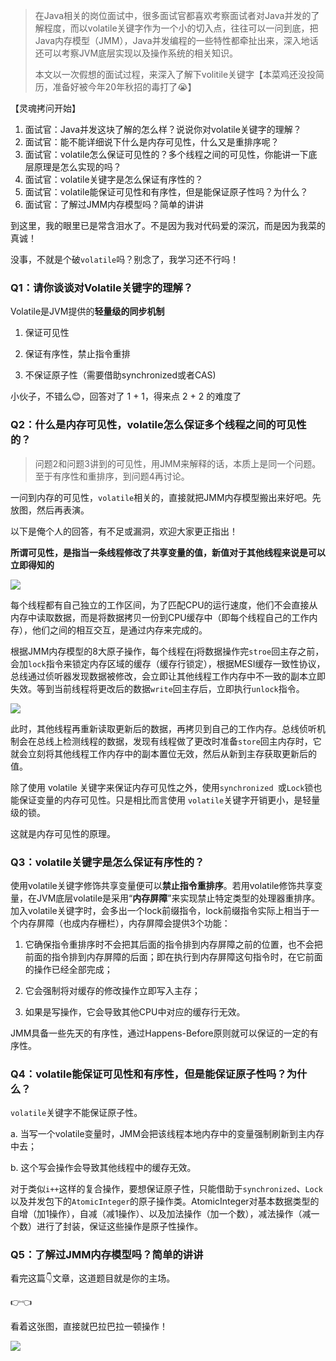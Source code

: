 > 在Java相关的岗位面试中，很多面试官都喜欢考察面试者对Java并发的了解程度，而以volatile关键字作为一个小的切入点，往往可以一问到底，把Java内存模型（JMM），Java并发编程的一些特性都牵扯出来，深入地话还可以考察JVM底层实现以及操作系统的相关知识。
>
> 本文以一次假想的面试过程，来深入了解下volitile关键字【本菜鸡还没投简历，准备好被今年20年秋招的毒打了😭】

【灵魂拷问开始】

1. 面试官：Java并发这块了解的怎么样？说说你对volatile关键字的理解？
2. 面试官：能不能详细说下什么是内存可见性，什么又是重排序呢？
3. 面试官：volatile怎么保证可见性的？多个线程之间的可见性，你能讲一下底层原理是怎么实现的吗？
4. 面试官：volatile关键字是怎么保证有序性的？
5. 面试官：volatile能保证可见性和有序性，但是能保证原子性吗？为什么？
6. 面试官：了解过JMM内存模型吗？简单的讲讲

到这里，我的眼里已是常含泪水了。不是因为我对代码爱的深沉，而是因为我菜的真诚！

没事，不就是个破`volatile`吗？别念了，我学习还不行吗！



### Q1：请你谈谈对Volatile关键字的理解？

Volatile是JVM提供的**轻量级的同步机制**

1. 保证可见性

2. 保证有序性，禁止指令重排

3. 不保证原子性（需要借助synchronized或者CAS)

小伙子，不错么😊，回答对了 1 + 1，得来点 2 + 2 的难度了
	

### Q2：什么是内存可见性，volatile怎么保证多个线程之间的可见性的？

> 问题2和问题3讲到的可见性，用JMM来解释的话，本质上是同一个问题。至于有序性和重排序，到问题4再讨论。

一问到内存的可见性，`volatile`相关的，直接就把JMM内存模型搬出来好吧。先放图，然后再表演。

以下是俺个人的回答，有不足或漏洞，欢迎大家更正指出！

**所谓可见性，是指当一条线程修改了共享变量的值，新值对于其他线程来说是可以立即得知的**

![](https://iqqcode-blog.oss-cn-beijing.aliyuncs.com/img/20200613100012.png)

每个线程都有自己独立的工作区间，为了匹配CPU的运行速度，他们不会直接从内存中读取数据，而是将数据拷贝一份到CPU缓存中（即每个线程自己的工作内存），他们之间的相互交互，是通过内存来完成的。

根据JMM内存模型的8大原子操作，每个线程在j将数据操作完`stroe`回主存之前，会加`lock`指令来锁定内存区域的缓存（缓存行锁定），根据MESI缓存一致性协议，总线通过侦听器发现数据被修改，会立即让其他线程工作内存中不一致的副本立即失效。等到当前线程将更改后的数据`write`回主存后，立即执行`unlock`指令。

![](https://iqqcode-blog.oss-cn-beijing.aliyuncs.com/img/20200613100504.png)

此时，其他线程再重新读取更新后的数据，再拷贝到自己的工作内存。总线侦听机制会在总线上检测线程的数据，发现有线程做了更改时准备`store`回主内存时，它就会立刻将其他线程工作内存中的副本置位无效，然后从新到主存获取更新后的值。

除了使用 volatile 关键字来保证内存可见性之外，使用`synchronized `或`Lock`锁也能保证变量的内存可见性。只是相比而言使用 `volatile`关键字开销更小，是轻量级的锁。

这就是内存可见性的原理。



### Q3：volatile关键字是怎么保证有序性的？

使用volatile关键字修饰共享变量便可以**禁止指令重排序**。若用volatile修饰共享变量，在JVM底层volatile是采用“**内存屏障**”来实现禁止特定类型的处理器重排序。加入volatile关键字时，会多出一个lock前缀指令，lock前缀指令实际上相当于一个内存屏障（也成内存栅栏），内存屏障会提供3个功能：

1. 它确保指令重排序时不会把其后面的指令排到内存屏障之前的位置，也不会把前面的指令排到内存屏障的后面；即在执行到内存屏障这句指令时，在它前面的操作已经全部完成；

2. 它会强制将对缓存的修改操作立即写入主存；

3. 如果是写操作，它会导致其他CPU中对应的缓存行无效。

JMM具备一些先天的有序性，通过Happens-Before原则就可以保证的一定的有序性。



### Q4：volatile能保证可见性和有序性，但是能保证原子性吗？为什么？

`volatile`关键字不能保证原子性。

a. 当写一个volatile变量时，JMM会把该线程本地内存中的变量强制刷新到主内存中去；

b. 这个写会操作会导致其他线程中的缓存无效。

对于类似`i++`这样的复合操作，要想保证原子性，只能借助于`synchronized`、`Lock`以及并发包下的`AtomicInteger`的原子操作类。AtomicInteger对基本数据类型的 自增（加1操作），自减（减1操作）、以及加法操作（加一个数），减法操作（减一个数）进行了封装，保证这些操作是原子性操作。



### Q5：了解过JMM内存模型吗？简单的讲讲

看完这篇👇文章，这道题目就是你的主场。

👉👈

看着这张图，直接就巴拉巴拉一顿操作！

![](https://iqqcode-blog.oss-cn-beijing.aliyuncs.com/img/20200613152249.png)